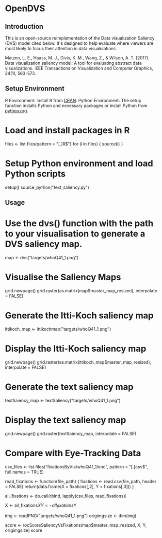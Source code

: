 # OpenDVS


## Introduction
This is an open-source reimplementation of the Data visualization Saliency (DVS) model cited below. It's designed to help evaluate where viewers are most likely to focus their attention in data visualisations.


Matzen, L. E., Haass, M. J., Divis, K. M., Wang, Z., & Wilson, A. T. (2017). Data visualization saliency model: A tool for evaluating abstract data visualizations. IEEE Transactions on Visualization and Computer Graphics, 24(1), 563-573.


## Setup Environment
R Environment: Install R from [CRAN](https://cran.r-project.org).
Python Environment: The setup function installs Python and necessary packages or install Python from [python.org](https://www.python.org).

# Load and install packages in R
files <- list.files(pattern = "[.]R$")
for (i in files) {
	source(i)
}
	

# Setup Python environment and load Python scripts
setup()
source_python("text_saliency.py")

## Usage

# Use the dvs() function with the path to your visualisation to generate a DVS saliency map.
map <- dvs("targets/whoQ41_1.png")

# Visualise the Saliency Maps
grid.newpage()
grid.raster(as.matrix(map$master_map_resized), interpolate = FALSE)


# Generate the Itti-Koch saliency map
ittikoch_map <- ittikochmap("targets/whoQ41_1.png")

# Display the Itti-Koch saliency map
grid.newpage()
grid.raster(as.matrix(ittikoch_map$master_map_resized), 
            interpolate = FALSE)

# Generate the text saliency map
textSaiency_map <- textSaliency("targets/whoQ41_1.png")

# Display the text saliency map
grid.newpage()
grid.raster(textSaiency_map, 
            interpolate = FALSE)

# Compare with Eye-Tracking Data
csv_files <- list.files("fixationsByVis/whoQ41_1/enc", 
                        pattern = "[.]csv$", full.names = TRUE)

read_fixations <- function(file_path) {
  fixations <- read.csv(file_path, header = FALSE)
  return(data.frame(X = fixations[,2], Y = fixations[,3]))
}

all_fixations <- do.call(rbind, 
                         lapply(csv_files, read_fixations))

X <- all_fixations$X
Y <- all_fixations$Y

img <- readPNG("targets/whoQ41_1.png")
origimgsize <- dim(img)

score <- rocScoreSaliencyVsFixations(map$master_map_resized, 
                                     X, Y, origimgsize)
score